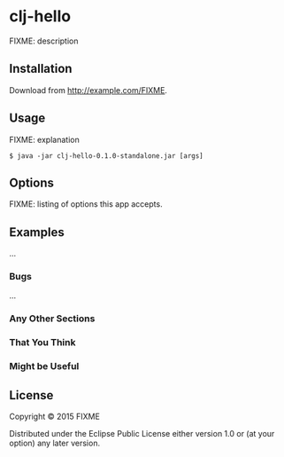 # clj-hello

FIXME: description

## Installation

Download from http://example.com/FIXME.

## Usage

FIXME: explanation

    $ java -jar clj-hello-0.1.0-standalone.jar [args]

## Options

FIXME: listing of options this app accepts.

## Examples

...

### Bugs

...

### Any Other Sections
### That You Think
### Might be Useful

## License

Copyright © 2015 FIXME

Distributed under the Eclipse Public License either version 1.0 or (at
your option) any later version.
